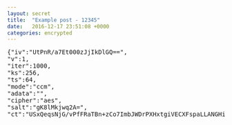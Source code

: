 ```yaml
---
layout: secret
title:  "Example post - 12345"
date:   2016-12-17 23:51:08 +0000
categories: encrypted
---
```



<pre id="encrypted">
{"iv":"UtPnR/a7Et000zJjIkDlGQ==",
"v":1,
"iter":1000,
"ks":256,
"ts":64,
"mode":"ccm",
"adata":"",
"cipher":"aes",
"salt":"gK8lMkjwq2A=",
"ct":"USxQeqsNjG/vPfFRaTBn+zCo7ImbJWDrPXHxtgiVECXFspaLLANGHi8YfDwG8uI03FQHgUK1GQmlX9NkZ9FM76Oh8NRMImGYgbhOTzmknh0RIwI9fxMSdIMOl2WFLbW95lVYNsFL9RUI5tuhcVBG3rEpnOIpGH5kf+uqRZUtbR9eQP4bWg4p7Bj/RI2i"}
</pre>
